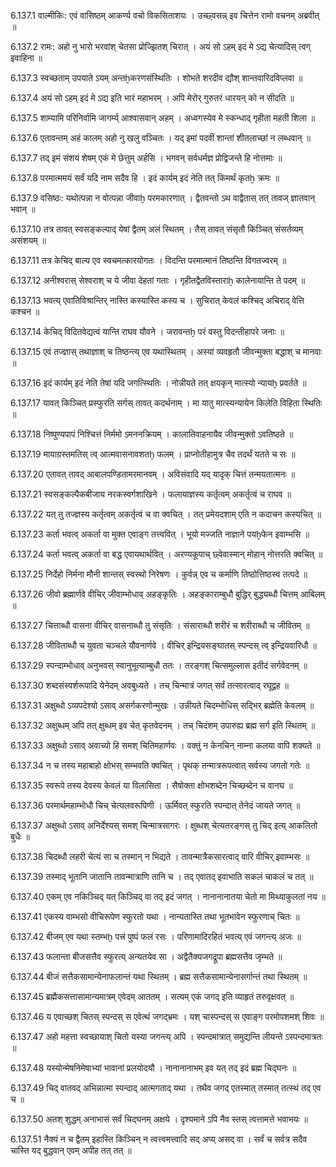 6.137.1
वाल्मीकिः:
एवं वासिष्ठम् आकर्ण्य वचो विकसिताशयः ।
उच्छ्वसन्न् इव चित्तेन रामो वचनम् अब्रवीत् ॥


6.137.2
रामः:
अहो नु भारो भरवांश् चेतसा प्रोज्झितश् चिरात् ।
अयं सो ऽहम् इदं मे ऽद्य चेत्यादिस् त्वग् इवाहिना ॥


6.137.3
स्वच्छताम् उपयाते ऽयम् अन्तẖकरणसंस्थितिः ।
शोभते शरदीव द्यौश् शान्तवारिदविप्लवा ॥


6.137.4
अयं सो ऽहम् इदं मे ऽद्य इति भारं महाभरम् ।
अपि मेरोर् गुरुतरं धारयन् को न सीदति ॥


6.137.5
शाम्यामि परिनिर्वामि जागर्म्य् आश्वासवान् अहम् ।
अध्वगस्येव मे स्कन्धाद् गृहीता महती शिला ॥


6.137.6
एतावन्तम् अहं कालम् अहो नु खलु वञ्चितः ।
यद् इमां पदवीं शान्तां शीतलाच्छां न लब्धवान् ॥


6.137.7
तद् इमं संशयं शेषम् एकं मे छेत्तुम् अर्हसि ।
भगवन् सर्वधर्मज्ञ प्रोद्विजन्ते हि नोत्तमाः ॥


6.137.8
परमात्ममयं सर्वं यदि नाम सदैव हि ।
इदं कार्यम् इदं नेति तत् किमर्थं कृतẖ क्रमः ॥


6.137.9
वसिष्ठः:
यथोत्पन्ना न वोत्पन्ना जीवाḫ परमकारणात् ।
द्वैतवन्तो ऽथ वाद्वैतास् तत् तावज् ज्ञातवान् भवान् ॥


6.137.10
तत्र तावत् स्वसङ्कल्पाद् येषां द्वैतम् अलं स्थितम् ।
तैस् तावत् संसृतौ किञ्चित् संसर्तव्यम् असंशयम् ॥


6.137.11
तत्र केचिद् बाल्य एव स्वचमत्कारयोगतः ।
विदन्ति परमात्मानं तिष्ठन्ति विगतज्वरम् ॥


6.137.12
अनीश्वरास् सेश्वराश् च ये जीवा देहतां गताः ।
गृहीतद्वैतविस्ताराẖ कालेनायान्ति ते पदम् ॥


6.137.13
भवत्य् एवातिविश्रान्तिर् नास्ति कस्यास्ति कस्य च ।
सुचिरात् केवलं कश्चिद् अचिराद् वेत्ति कश्चन ॥


6.137.14
केचिद् विदितवेद्यत्वं यान्ति राघव यौवने ।
जरावन्तḫ परं वस्तु विदन्तीहापरे जनाः ॥


6.137.15
एवं तज्ज्ञास् तथाज्ञाश् च तिष्ठन्त्य् एव यथास्थितम् ।
अस्यां व्यवहृतौ जीवन्मुक्ता बद्धाश् च मानवाः ॥


6.137.16
इदं कार्यम् इदं नेति तेषां यदि जगत्स्थितिः ।
नोन्नीयते तत् क्षयकृन् मात्स्यो न्यायḫ प्रवर्तते ॥


6.137.17
यावत् किञ्चित् प्रस्फुरति सर्गस् तावत् कदर्थनाम् ।
मा यातु मात्स्यन्यायेन किलेति विहिता स्थितिः ॥


6.137.18
निष्पुण्यपापं निश्चित्तं निर्ममो ऽमननक्रियम् ।
कालातिवाहनायैव जीवन्मुक्तो ऽवतिष्ठते ॥


6.137.19
मायाग्रस्तमतिस् त्व् आत्मवासनावशतḫ फलम् ।
प्राप्नोतीहामुत्र चैव तदर्थं यतते च सः ॥


6.137.20
एतावत् तावद् आबालपण्डितामरमानवम् ।
अविसंवादि यद् यादृक् चित्तं तन्मयतात्मनः ॥


6.137.21
स्वसङ्कल्पैकबीजाय नरकस्वर्गशाखिने ।
फलायाज्ञस्य कर्तृत्वम् अकर्तृत्वं च राघव ॥


6.137.22
यत् तु तज्ज्ञस्य कर्तृत्वम् अकर्तृत्वं च वा क्वचित् ।
तत् प्रमेयदशाम् एति न कदाचन कस्यचित् ॥


6.137.23
कर्ता भवत्व् अकर्ता वा मुक्त एवाङ्ग तत्त्ववित् ।
भूयो मज्जति नाज्ञाने पयḫफेन इवाम्भसि ॥


6.137.24
कर्ता भवत्व् अकर्ता वा बद्ध एवायथार्थवित् ।
अरण्यकूपाच् छ्वेवास्मान् मोहान् नोत्तरति क्वचित् ॥


6.137.25
निर्देहो निर्मना मौनी शान्तस् स्वस्थो निरेषणः ।
कुर्वन्न् एव च कर्माणि तिष्ठोत्तिष्ठस्व तत्पदे ॥


6.137.26
जीवो ब्रह्मार्णवे वीचिर् जीवाम्भोधाव् अहङ्कृतिः ।
अहङ्काराम्बुधौ बुद्धिर् बुद्ध्यब्धौ चित्तम् आबिलम् ॥


6.137.27
चित्ताब्धौ वासना वीचिर् वासनाब्धौ तु संसृतिः ।
संसाराब्धौ शरीरं च शरीराब्धौ च जीवितम् ॥


6.137.28
जीविताब्धौ च युवता चञ्चले यौवनार्णवे ।
वीचिर् इन्द्रियसङ्घातस् स्पन्दस् त्व् इन्द्रियवारिधौ ॥


6.137.29
स्पन्दाम्भोधाव् अनुभवस् स्वानुभूत्याम्बुधौ ततः ।
तरङ्गश् चित्समुल्लास इतीदं सर्गवेदनम् ॥


6.137.30
शब्दसंस्पर्शरूपादि येनेदम् अवबुध्यते ।
तच् चिन्मात्रं जगत् सर्वं तत्सारत्वाद् रघूद्वह ॥


6.137.31
अक्षुब्धो ऽव्यपदेश्यो ऽसाव् असर्गकरणोन्मुखः ।
उन्नीयते चिदम्भोधिस् सद्भिर् ब्रह्मेति केवलम् ॥


6.137.32
अक्षुब्धम् अपि तत् क्षुब्धम् इव चेत् कृतवेदनम् ।
तच् चिदंशम् उपारुह्य ब्रह्म सर्ग इति स्थितम् ॥


6.137.33
अक्षुब्धो ऽसाव् अवाच्यो हि समश् चितिमहार्णवः ।
वक्तुं न केनचिन् नाम्ना कलया वापि शक्यते ॥


6.137.34
न च तस्य महाबाहो क्षोभस् सम्भवति क्वचित् ।
पृथक् तन्मात्ररूपत्वात् सर्वस्य जगतो गतेः ॥


6.137.35
स्वरूपे तस्य देवस्य केवलं या विलासिता ।
सैषोक्ता क्षोभशब्देन चिच्छब्देन च वानघ ॥


6.137.36
परमार्थमहाम्भोधौ चिच् चेत्यलवरूपिणी ।
ऊर्मिवत् स्फुरति स्पन्दात् तेनेदं जायते जगत् ॥


6.137.37
अक्षुब्धो ऽसाव् अनिर्देश्यस् समश् चिन्मात्रसागरः ।
क्षुब्धश् चेत्यतरङ्गस् तु चिद् इत्य् आकलितो बुधैः ॥


6.137.38
चिदब्धौ लहरी चेत्यं सा च तस्मान् न भिद्यते ।
तावन्मात्रैकसारत्वाद् वारि वीचिर् इवाम्भसः ॥


6.137.39
तस्माद् भूतानि जातानि तावन्मात्राणि तानि च ।
तद् एवातद् इवाभाति सकलं चाकलं च तत् ॥


6.137.40
एकम् एव नकिञ्चिद् यत् किञ्चिद् वा तद् इदं जगत् ।
नानानानातया चेतो मा मिथ्याकुलतां नय ॥


6.137.41
एकस्य वाम्भसो वीचिरूपेण स्फुरतो यथा ।
नान्यतास्ति तथा भूतभावेन स्फुरणाच् चितः ॥


6.137.42
बीजम् एव यथा स्तम्भḫ पत्त्रं पुष्पं फलं रसः ।
परिणामादिरहितं भवत्य् एवं जगन्त्य् अजः ॥


6.137.43
फलान्ता बीजसत्तैव स्फुरत्य् अन्यतयेव सा ।
अद्वैतैक्यजगद्रूपा ब्रह्मसत्तैव जृम्भते ॥


6.137.44
बीजं सत्तैकसामान्येनाफलान्तं यथा स्थितम् ।
ब्रह्म सत्तैकसामान्येनासर्गान्तं तथा स्थितम् ॥


6.137.45
ब्रह्मैकसत्तासामान्यमात्रम् एवेदम् आततम् ।
सत्यम् एकं जगद् इति व्याहृतं तरुवृक्षवत् ॥


6.137.46
य एवाच्छश् चितस् स्पन्दस् स एवेत्थं जगद्भ्रमः ।
यश् चास्पन्दस् स एवाङ्ग परमोपशमश् शिवः ॥


6.137.47
अहो महत्ता स्वच्छायाश् चितो यस्या जगन्त्य् अपि ।
स्पन्दमात्रात् समुद्यन्ति लीयन्ते ऽस्पन्दमात्रतः ॥


6.137.48
यस्योन्मेषनिमेषाभ्यां भावानां प्रलयोदयौ ।
नानानानाभम् इव यत् तद् इदं ब्रह्म चिद्घनः ॥


6.137.49
चिद् वातवद् अभिन्नात्मा स्पन्दाद् आत्मगताद् यथा ।
तथैव जगद् एतस्मात् तस्मात् तत्स्थं तद् एव च ॥


6.137.50
अतश् शुद्धम् अनाभासं सर्वं चिद्घनम् अक्षये ।
दृश्यमाने ऽपि नैव स्तस् त्वत्तामत्ते भवाभयः ॥


6.137.51
नैक्यं न च द्वैतम् इहास्ति किञ्चिन् न त्वत्त्वमत्त्वादि सद् अप्य् असद् वा ।
सर्वं च सर्वत्र सदैव चास्ति यद् बुद्धवान् एवम् अपीह तत् तत् ॥


